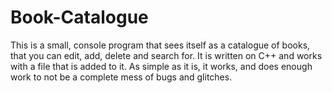 # Book-Catalogue
This is a small, console program that sees itself as a catalogue of books, that you can edit, add, delete and search for. It is written on C++ and works with 
a file that is added to it. As simple as it is, it works, and does enough work to not be a complete mess of bugs and glitches.

